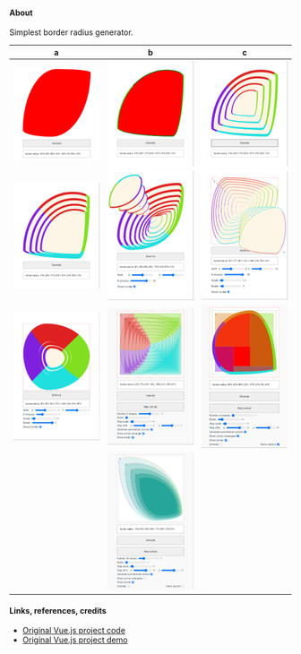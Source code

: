 #### About

Simplest border radius generator.

 a | b | c
-----|-----|---
![](src/assets/previews/2020-12-13_18-01-48.png) | ![](src/assets/previews/2020-12-15_19-09-39.png) | ![](src/assets/previews/2020-12-15_19-41-34.png)
![](src/assets/previews/2020-12-15_19-54-58.png) | ![](src/assets/previews/2020-12-16_3-31-57.png) | ![](src/assets/previews/2020-12-16_4-05-10.png)
![](src/assets/previews/2020-12-16_18-09-52.png) | ![](src/assets/previews/2020-12-17_2-51-34.png) | ![](src/assets/previews/2020-12-17_4-17-07.png)
 |  | ![](src/assets/previews/2020-12-18_4-44-41.png)

#### Links, references, credits

* [Original Vue.js project code](https://github.com/maxzz/border-radius-generator)
* [Original Vue.js project demo](https://maxzz.github.io/border-radius-generator)
